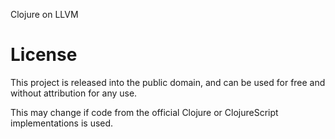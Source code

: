 Clojure on LLVM

# License

This project is released into the public domain, and can be used for free and without attribution for any use.

This may change if code from the official Clojure or ClojureScript implementations is used.
